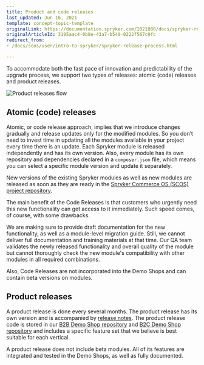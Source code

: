 ```yaml
---
title: Product and code releases
last_updated: Jun 16, 2021
template: concept-topic-template
originalLink: https://documentation.spryker.com/2021080/docs/spryker-release-process
originalArticleId: 3195aac4-0b8e-43a7-b540-0222f567c9fc
redirect_from:
- /docs/scos/user/intro-to-spryker/spryker-release-process.html

---
```


To accommodate both the fast pace of innovation and predictability of the upgrade process, we support two types of releases: atomic (code) releases and product releases.

![Product releases flow](https://spryker.s3.eu-central-1.amazonaws.com/docs/About/Releases/Release+notes/image2018-8-10_17-10-26.png)

## Atomic (code) releases
Atomic, or code release approach, implies that we introduce changes gradually and release updates only for the modified modules. So you don’t need to invest time in updating all the modules available in your project every time there is an update. Each Spryker module is released independently and has its own version. Also, every module has its own repository and dependencies declared in a `composer.json` file, which means you can select a specific module version and update it separately.

New versions of the existing Spryker modules as well as new modules are released as soon as they are ready in the [Spryker Commerce OS \(SCOS\) project repository](https://github.com/spryker-shop/suite).

The main benefit of the Code Releases is that customers who urgently need this new functionality can get access to it immediately. Such speed comes, of course, with some drawbacks.

We are making sure to provide draft documentation for the new functionality, as well as a module-level migration guide. Still, we cannot deliver full documentation and training materials at that time. Our QA team validates the newly released functionality and overall quality of the module but cannot thoroughly check the new module's compatibility with other modules in all required combinations.

Also, Code Releases are not incorporated into the Demo Shops and can contain beta versions on modules.

## Product releases
A product release is done every several months. The product release has its own version and is accompanied by [release notes](/docs/scos/user/intro-to-spryker/releases/release-notes/release-notes.html).  The product release code is stored in our [B2B Demo Shop repository](https://github.com/spryker-shop/b2b-demo-shop) and [B2C Demo Shop repository](https://github.com/spryker-shop/b2c-demo-shop) and includes a specific feature set that we believe is best suitable for each vertical.

A product release does not include beta modules. All of its features are integrated and tested in the Demo Shops, as well as fully documented.

